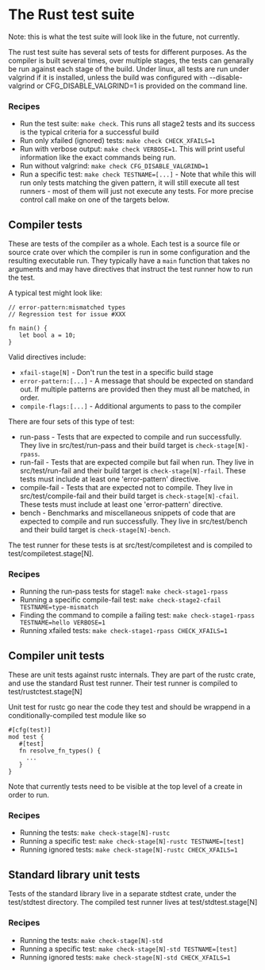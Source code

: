 # The Rust test suite

Note: this is what the test suite will look like in the future, not currently.

The rust test suite has several sets of tests for different purposes. As the compiler is built several times, over multiple stages, the tests can genarally be run against each stage of the build. Under linux, all tests are run under valgrind if it is installed, unless the build was configured with --disable-valgrind or CFG_DISABLE_VALGRIND=1 is provided on the command line.

### Recipes

* Run the test suite: `make check`. This runs all stage2 tests and its success is the typical criteria for a successful build
* Run only xfailed (ignored) tests: `make check CHECK_XFAILS=1`
* Run with verbose output: `make check VERBOSE=1`. This will print useful information like the exact commands being run.
* Run without valgrind: `make check CFG_DISABLE_VALGRIND=1`
* Run a specific test: `make check TESTNAME=[...]` - Note that while this will run only tests matching the given pattern, it will still execute all test runners - most of them will just not execute any tests. For more precise control call make on one of the targets below.

## Compiler tests

These are tests of the compiler as a whole. Each test is a source file or source crate over which the compiler is run in some configuration and the resulting executable run. They typically have a `main` function that takes no arguments and may have directives that instruct the test runner how to run the test.

A typical test might look like:

```
// error-pattern:mismatched types
// Regression test for issue #XXX

fn main() {
   let bool a = 10;
}
```

Valid directives include:

* `xfail-stage[N]` - Don't run the test in a specific build stage
* `error-pattern:[...]` - A message that should be expected on standard out. If multiple patterns are provided then they must all be matched, in order.
* `compile-flags:[...]` - Additional arguments to pass to the compiler

There are four sets of this type of test:

* run-pass - Tests that are expected to compile and run successfully. They live in src/test/run-pass and their build target is `check-stage[N]-rpass`.
* run-fail - Tests that are expected compile but fail when run. They live in src/test/run-fail and their build target is `check-stage[N]-rfail`. These tests must include at least one 'error-pattern' directive.
* compile-fail - Tests that are expected not to compile. They live in src/test/compile-fail and their build target is `check-stage[N]-cfail`. These tests must include at least one 'error-pattern' directive.
* bench - Benchmarks and miscellaneous snippets of code that are expected to compile and run successfully. They live in src/test/bench and their build target is `check-stage[N]-bench`.

The test runner for these tests is at src/test/compiletest and is compiled to test/compiletest.stage[N].

### Recipes

* Running the run-pass tests for stage1: `make check-stage1-rpass`
* Running a specific compile-fail test: `make check-stage2-cfail TESTNAME=type-mismatch`
* Finding the command to compile a failing test: `make check-stage1-rpass TESTNAME=hello VERBOSE=1`
* Running xfailed tests: `make check-stage1-rpass CHECK_XFAILS=1`

## Compiler unit tests

These are unit tests against rustc internals. They are part of the rustc crate, and use the standard Rust test runner. Their test runner is compiled to test/rustctest.stage[N]

Unit test for rustc go near the code they test and should be wrappend in a conditionally-compiled test module like so

```
#[cfg(test)]
mod test {
   #[test]
   fn resolve_fn_types() {
     ...
   }
}
```

Note that currently tests need to be visible at the top level of a create in order to run.

### Recipes
* Running the tests: `make check-stage[N]-rustc`
* Running a specific test: `make check-stage[N]-rustc TESTNAME=[test]`
* Running ignored tests: `make check-stage[N]-rustc CHECK_XFAILS=1`

## Standard library unit tests

Tests of the standard library live in a separate stdtest crate, under the test/stdtest directory. The compiled test runner lives at test/stdtest.stage[N]

### Recipes
* Running the tests: `make check-stage[N]-std`
* Running a specific test: `make check-stage[N]-std TESTNAME=[test]`
* Running ignored tests: `make check-stage[N]-std CHECK_XFAILS=1`